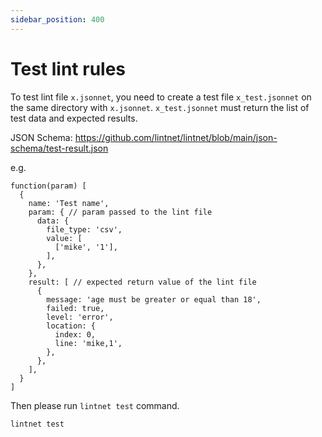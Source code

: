 ```yaml
---
sidebar_position: 400
---
```


# Test lint rules

To test lint file `x.jsonnet`, you need to create a test file `x_test.jsonnet` on the same directory with `x.jsonnet`.
`x_test.jsonnet` must return the list of test data and expected results.

JSON Schema: https://github.com/lintnet/lintnet/blob/main/json-schema/test-result.json

e.g.

```jsonnet
function(param) [
  {
    name: 'Test name',
    param: { // param passed to the lint file
      data: {
        file_type: 'csv',
        value: [
          ['mike', '1'],
        ],
      },
    },
    result: [ // expected return value of the lint file
      {
        message: 'age must be greater or equal than 18',
        failed: true,
        level: 'error',
        location: {
          index: 0,
          line: 'mike,1',
        },
      },
    ],
  }
]
```

Then please run `lintnet test` command.

```sh
lintnet test
```
